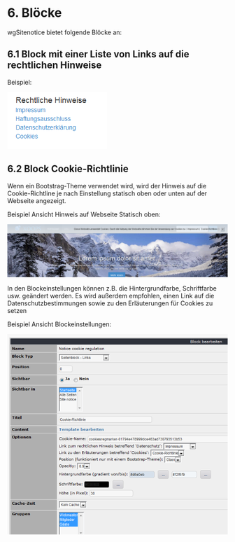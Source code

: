 # 6. Blöcke

wgSitenotice bietet folgende Blöcke an:

## 6.1 Block mit einer Liste von Links auf die rechtlichen Hinweise

Beispiel:

![Blockbeispiel](../assets/6blocks.png)

## 6.2 Block Cookie-Richtlinie
Wenn ein Bootstrag-Theme verwendet wird, wird der Hinweis auf die Cookie-Richtline je nach Einstellung statisch oben oder unten auf der Webseite angezeigt. 

Beispiel Ansicht Hinweis auf Webseite Statisch oben:

![Ansicht Hinweis auf Webseite](../assets/6blocks2.png)

In den Blockeinstellungen können z.B. die Hintergrundfarbe, Schriftfarbe usw. geändert werden.
Es wird außerdem empfohlen, einen Link auf die Datenschutzbestimmungen sowie zu den Erläuterungen für Cookies zu setzen

Beispiel Ansicht Blockeinstellungen:

![Ansicht Blockeinstellungen](../assets/6blocks3.png)